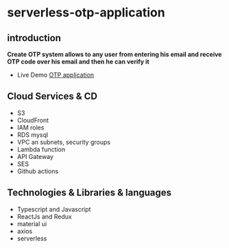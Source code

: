 # serverless-otp-application

## introduction

**Create OTP system allows to any user from entering his email and receive OTP
code over his email and then he can verify it**

- Live Demo [OTP application](https://d2vfwrtc4yn3j9.cloudfront.net)

## Cloud Services & CD

- S3
- CloudFront
- IAM roles
- RDS mysql
- VPC an subnets, security groups
- Lambda function
- API Gateway
- SES
- Github actions

## Technologies & Libraries & languages

- Typescript and Javascript
- ReactJs and Redux
- material ui
- axios
- serverless
